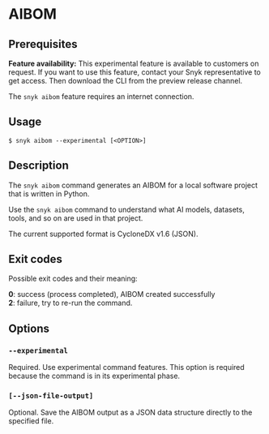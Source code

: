# AIBOM

## Prerequisites

**Feature availability:** This experimental feature is available to customers on request. If you want to use this feature, contact your Snyk representative to get access. Then download the CLI from the preview release channel.

The `snyk aibom` feature requires an internet connection.

## Usage

`$ snyk aibom --experimental [<OPTION>]`

## Description

The `snyk aibom` command generates an AIBOM for a local software project that is written in Python.

Use the `snyk aibom` command to understand what AI models, datasets, tools, and so on are used in that project.

The current supported format is CycloneDX v1.6 (JSON).

## Exit codes

Possible exit codes and their meaning:

**0**: success (process completed), AIBOM created successfully\
**2**: failure, try to re-run the command.&#x20;

## Options

### `--experimental`

Required. Use experimental command features. This option is required because the command is in its experimental phase.

### `[--json-file-output]`

Optional. Save the AIBOM output as a JSON data structure directly to the specified file.

